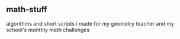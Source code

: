 ## math-stuff

algorithms and short scripts i made for my geometry teacher and my school's monthly math challenges
